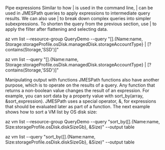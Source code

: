 Pipe expressions
Similar to how | is used in the command line, | can be used in JMESPath queries to apply expressions to intermediate query results. We can also use | to break down complex queries into simpler subexpressions. To shorten the query from the previous section, use | to apply the filter after flattening and selecting data.

az vm list --resource-group QueryDemo --query "[].{Name:name, Storage:storageProfile.osDisk.managedDisk.storageAccountType} | [? contains(Storage,'SSD')]"

az vm list --query "[].{Name:name, Storage:storageProfile.osDisk.managedDisk.storageAccountType} | [? contains(Storage,'SSD')]"

Manipulating output with functions
JMESPath functions also have another purpose, which is to operate on the results of a query. Any function that returns a non-boolean value changes the result of an expression. For example, you can sort data by a property value with sort_by(array, &sort_expression). JMESPath uses a special operator, &, for expressions that should be evaluated later as part of a function. The next example shows how to sort a VM list by OS disk size:

az vm list --resource-group QueryDemo --query "sort_by([].{Name:name, Size:storageProfile.osDisk.diskSizeGb}, &Size)" --output table

az vm list --query "sort_by([].{Name:name, Size:storageProfile.osDisk.diskSizeGb}, &Size)" --output table
